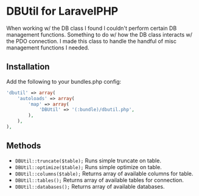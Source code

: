 # DBUtil for LaravelPHP #

When working w/ the DB class I found I couldn't perform certain DB management functions.  Something to do w/ how the DB class interacts w/ the PDO connection.  I made this class to handle the handful of misc management functions I needed.

## Installation ##

Add the following to your bundles.php config:

```php
'dbutil' => array(
	'autoloads' => array(
		'map' => array(
			'DBUtil' => '(:bundle)/dbutil.php',
		),
	),
),
```

## Methods ##

* ``DBUtil::truncate($table);`` Runs simple truncate on table.
* ``DBUtil::optimize($table);`` Runs simple optimize on table.
* ``DBUtil::columns($table);`` Returns array of available columns for table.
* ``DBUtil::tables();`` Returns array of available tables for connection.
* ``DBUtil::databases();`` Returns array of available databases.